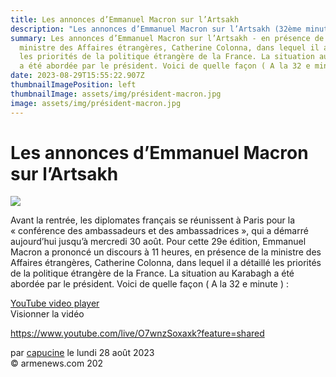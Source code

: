 ```yaml
---
title: Les annonces d’Emmanuel Macron sur l’Artsakh
description: "Les annonces d’Emmanuel Macron sur l’Artsakh (32ème minutes) "
summary: Les annonces d’Emmanuel Macron sur l’Artsakh - en présence de la
  ministre des Affaires étrangères, Catherine Colonna, dans lequel il a détaillé
  les priorités de la politique étrangère de la France. La situation au Karabagh
  a été abordée par le président. Voici de quelle façon ( A la 32 e minute
date: 2023-08-29T15:55:22.907Z
thumbnailImagePosition: left
thumbnailImage: assets/img/président-macron.jpg
image: assets/img/président-macron.jpg
---
```

<!--StartFragment-->

# Les annonces d’Emmanuel Macron sur l’Artsakh

![](https://www.armenews.com/local/cache-gd2/cf/dadb601a5e5283de68c3acf6f5b19c.jpg)

Avant la rentrée, les diplomates français se réunissent à Paris pour la « conférence des ambassadeurs et des ambassadrices », qui a démarré aujourd’hui jusqu’à mercredi 30 août. Pour cette 29e édition, Emmanuel Macron a prononcé un discours à 11 heures, en présence de la ministre des Affaires étrangères, Catherine Colonna, dans lequel il a détaillé les priorités de la politique étrangère de la France. La situation au Karabagh a été abordée par le président. Voici de quelle façon ( A la 32 e minute ) :

[YouTube video player](https://www.youtube.com/embed/O7wnzSoxaxk?si=72m3PCkleL7uR4zJ)\
V﻿isionner la vidéo

<https://www.youtube.com/live/O7wnzSoxaxk?feature=shared>

par [capucine](https://www.armenews.com/spip.php?page=auteur&id_auteur=541) le lundi 28 août 2023\
© armenews.com 202

<!--EndFragment-->